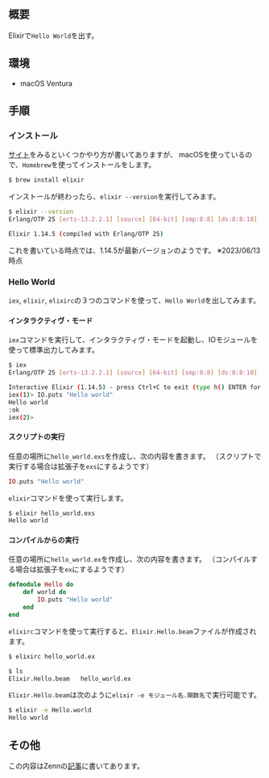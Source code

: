 ## 概要

Elixirで`Hello World`を出す。

## 環境

- macOS Ventura

## 手順

### インストール

[サイト](https://elixir-lang.org/install.html)をみるといくつかやり方が書いてありますが、
macOSを使っているので、`Homebrew`を使ってインストールをします。

```bash
$ brew install elixir
```

インストールが終わったら、`elixir --version`を実行してみます。

```bash
$ elixir --version
Erlang/OTP 25 [erts-13.2.2.1] [source] [64-bit] [smp:8:8] [ds:8:8:10] [async-threads:1] [jit] [dtrace]

Elixir 1.14.5 (compiled with Erlang/OTP 25)
```

これを書いている時点では、1.14.5が最新バージョンのようです。
※2023/06/13時点

### Hello World

`iex`, `elixir`, `elixirc`の３つのコマンドを使って、`Hello World`を出してみます。

#### インタラクティヴ・モード

`iex`コマンドを実行して、インタラクティヴ・モードを起動し、IOモジュールを使って標準出力してみます。

```bash
$ iex
Erlang/OTP 25 [erts-13.2.2.1] [source] [64-bit] [smp:8:8] [ds:8:8:10] [async-threads:1] [jit] [dtrace]

Interactive Elixir (1.14.5) - press Ctrl+C to exit (type h() ENTER for help)
iex(1)> IO.puts "Hello world"
Hello world
:ok
iex(2)> 
```

#### スクリプトの実行

任意の場所に`hello_world.exs`を作成し、次の内容を書きます。
（スクリプトで実行する場合は拡張子を`exs`にするようです）

```elixir
IO.puts "Hello world"
```

`elixir`コマンドを使って実行します。

```bash
$ elixir hello_world.exs 
Hello world
```

#### コンパイルからの実行

任意の場所に`hello_world.ex`を作成し、次の内容を書きます。
（コンパイルする場合は拡張子を`ex`にするようです）

```elixir
defmodule Hello do
    def world do
        IO.puts "Hello world"
    end
end
```

`elixirc`コマンドを使って実行すると、`Elixir.Hello.beam`ファイルが作成されます。

```bash
$ elixirc hello_world.ex

$ ls 
Elixir.Hello.beam	hello_world.ex
```

`Elixir.Hello.beam`は次のように`elixir -e モジュール名.関数名`で実行可能です。

```bash
$ elixir -e Hello.world
Hello world
```

## その他

この内容はZennの[記事](https://zenn.dev/naopusyu/articles/4c83d5746fe491)に書いてあります。
